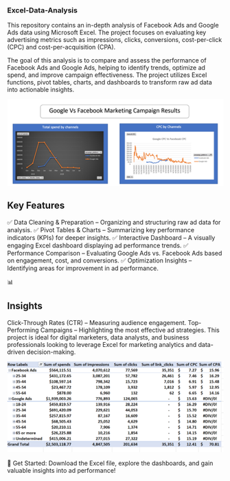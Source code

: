 ### Excel-Data-Analysis
This repository contains an in-depth analysis of Facebook Ads and Google Ads data using Microsoft Excel. The project focuses on evaluating key advertising metrics such as impressions, clicks, conversions, cost-per-click (CPC) and cost-per-acquisition (CPA).

The goal of this analysis is to compare and assess the performance of Facebook Ads and Google Ads, helping to identify trends, optimize ad spend, and improve campaign effectiveness. The project utilizes Excel functions, pivot tables, charts, and dashboards to transform raw ad data into actionable insights.

![Alt text](https://github.com/mbrook14/Excel-Data-Analysis/blob/main/Screenshot%202025-03-02%20222514.png)


## Key Features
✅ Data Cleaning & Preparation – Organizing and structuring raw ad data for analysis.
✅ Pivot Tables & Charts – Summarizing key performance indicators (KPIs) for deeper insights.
✅ Interactive Dashboard – A visually engaging Excel dashboard displaying ad performance trends.
✅ Performance Comparison – Evaluating Google Ads vs. Facebook Ads based on engagement, cost, and conversions.
✅ Optimization Insights – Identifying areas for improvement in ad performance.

📊 
## Insights
Click-Through Rates (CTR) – Measuring audience engagement.
Top-Performing Campaigns – Highlighting the most effective ad strategies.
This project is ideal for digital marketers, data analysts, and business professionals looking to leverage Excel for marketing analytics and data-driven decision-making.

![Alt text](https://github.com/mbrook14/Excel-Data-Analysis/blob/main/Screenshot%202025-03-02%20222745.png)


🚀 Get Started: Download the Excel file, explore the dashboards, and gain valuable insights into ad performance!
